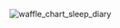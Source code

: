 
![waffle_chart_sleep_diary](https://user-images.githubusercontent.com/114348578/231890519-196e4ba1-496a-44ed-a212-b1d1ac9c44e7.png)

